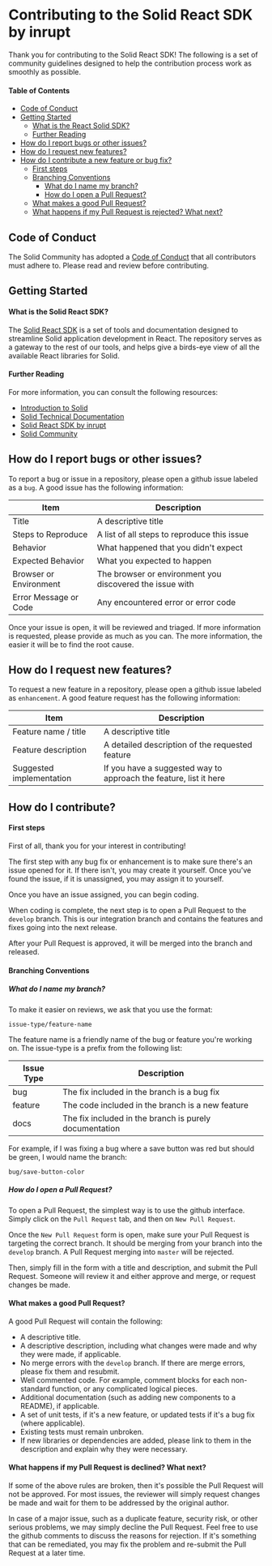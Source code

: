 # Contributing to the Solid React SDK by inrupt

Thank you for contributing to the Solid React SDK! The following is a set of community guidelines designed to help the contribution process work as smoothly as possible.

#### Table of Contents
  - [Code of Conduct](#code-of-conduct)
  - [Getting Started](#getting-started)
    - [What is the React Solid SDK?](#what-is-the-solid-react-sdk)
    - [Further Reading](#further-reading)
  - [How do I report bugs or other issues?](#how-do-i-report-bugs-or-other-issues)
  - [How do I request new features?](#how-do-i-request-new-features)
  - [How do I contribute a new feature or bug fix?](#how-do-i-contribute)
    - [First steps](#first-steps)
    - [Branching Conventions](#branching-conventions)
      - [What do I name my branch?](#what-do-i-name-my-branch)
      - [How do I open a Pull Request?](#how-do-i-open-a-pull-request)
    - [What makes a good Pull Request?](#what-makes-a-good-pull-request)
    - [What happens if my Pull Request is rejected? What next?](#what-happens-if-my-pull-request-is-declined-what-next)
    

  ## Code of Conduct
  The Solid Community has adopted a [Code of Conduct](https://github.com/solid/process/blob/master/code-of-conduct.md) that all contributors must adhere to. Please read and review before contributing.

  ## Getting Started

  #### What is the Solid React SDK?
  The [Solid React SDK](https://github.com/inrupt/solid-react-sdk) is a set of tools and documentation designed to streamline Solid application development in React. The repository serves as a gateway to the rest of our tools, and helps give a birds-eye view of all the available React libraries for Solid.


  #### Further Reading
  For more information, you can consult the following resources:
  * [Introduction to Solid](https://solid.inrupt.com/how-it-works)
  * [Solid Technical Documentation](https://solid.inrupt.com/docs/getting-started)
  * [Solid React SDK by inrupt](https://github.com/inrupt/solid-react-sdk)
  * [Solid Community](https://github.com/solid/community)


  ## How do I report bugs or other issues?
  To report a bug or issue in a repository, please open a github issue labeled as a `bug`. A good issue has the following information:

  | Item                    | Description                                               |
  | -----------             | -----------                                               |
  | Title                   | A descriptive title                                       |
  | Steps to Reproduce      | A list of all steps to reproduce this issue               |
  | Behavior                | What happened that you didn't expect                      |
  | Expected Behavior       | What you expected to happen                               |
  | Browser or Environment  | The browser or environment you discovered the issue with  |
  | Error Message or Code   | Any encountered error or error code                       |

  Once your issue is open, it will be reviewed and triaged. If more information is requested, please provide as much as you can. The more information, the easier it will be to find the root cause.

  ## How do I request new features?
  To request a new feature in a repository, please open a github issue labeled as `enhancement`. A good feature request has the following information:

  | Item                        | Description                                                       |
  | -------------               | ---------------                                                   |
  | Feature name / title        | A descriptive title                                               |
  | Feature description         | A detailed description of the requested feature                   |
  | Suggested implementation    | If you have a suggested way to approach the feature, list it here |

  ## How do I contribute?

  #### First steps
  First of all, thank you for your interest in contributing!

  The first step with any bug fix or enhancement is to make sure there's an issue opened for it. If there isn't, you may create it yourself. Once you've found the issue, if it is unassigned, you may assign it to yourself.

  Once you have an issue assigned, you can begin coding.

  When coding is complete, the next step is to open a Pull Request to the `develop` branch. This is our integration branch and contains the features and fixes going into the next release.

  After your Pull Request is approved, it will be merged into the branch and released.    

  #### Branching Conventions

  ##### What do I name my branch?
  To make it easier on reviews, we ask that you use the format:

  `issue-type/feature-name`

  The feature name is a friendly name of the bug or feature you're working on. The issue-type is a prefix from the following list:

  | Issue Type          | Description                                               |
  | -----------         | --------------                                            |
  | bug                 | The fix included in the branch is a bug fix               |
  | feature             | The code included in the branch is a new feature          |
  | docs                | The fix included in the branch is purely documentation    |

  For example, if I was fixing a bug where a save button was red but should be green, I would name the branch:

  `bug/save-button-color`

  ##### How do I open a Pull Request?
  To open a Pull Request, the simplest way is to use the github interface. Simply click on the `Pull Request` tab, and then on `New Pull Request`.

  Once the `New Pull Request` form is open, make sure your Pull Request is targeting the correct branch. It should be merging from your branch into the `develop` branch. A Pull Request merging into `master` will be rejected.

  Then, simply fill in the form with a title and description, and submit the Pull Request. Someone will review it and either approve and merge, or request changes be made.

  #### What makes a good Pull Request?
  A good Pull Request will contain the following:

  * A descriptive title.
  * A descriptive description, including what changes were made and why they were made, if applicable.
  * No merge errors with the `develop` branch. If there are merge errors, please fix them and resubmit.
  * Well commented code. For example, comment blocks for each non-standard function, or any complicated logical pieces.
  * Additional documentation (such as adding new components to a README), if applicable.
  * A set of unit tests, if it's a new feature, or updated tests if it's a bug fix (where applicable).
  * Existing tests must remain unbroken.
  * If new libraries or dependencies are added, please link to them in the description and explain why they were necessary.


  #### What happens if my Pull Request is declined? What next?
  If some of the above rules are broken, then it's possible the Pull Request will not be approved. For most issues, the reviewer will simply request changes be made and wait for them to be addressed by the original author.

  In case of a major issue, such as a duplicate feature, security risk, or other serious problems, we may simply decline the Pull Request. Feel free to use the github comments to discuss the reasons for rejection. If it's something that can be remediated, you may fix the problem and re-submit the Pull Request at a later time.
